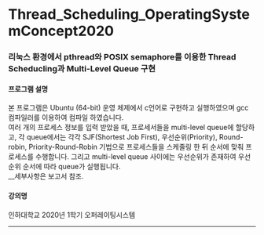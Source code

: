 # Thread_Scheduling_OperatingSystemConcept2020

### 리눅스 환경에서 pthread와 POSIX semaphore를 이용한 Thread Scheducling과 Multi-Level Queue 구현

#### 프로그램 설명
 본 프로그램은 Ubuntu (64-bit) 운영 체제에서 c언어로 구현하고 실행하였으며 gcc 컴파일러를 이용하여 컴파일 하였습니다.<br>
 여러 개의 프로세스 정보를 입력 받았을 때, 프로세서들을 multi-level queue에 할당하고, 각 queue에서는 각각 SJF(Shortest Job First), 우선순위(Priority), Round-robin, Priority-Round-Robin 기법으로 프로세스들을 스케줄링 한 뒤 순서에 맞춰 프로세스를 수행합니다. 그리고 multi-level queue 사이에는 우선순위가 존재하여 우선 순위 순서에 따라 queue가 실행됩니다.<br>
__세부사항은 보고서 참조.

#### 강의명
인하대학교 2020년 1학기 오퍼레이팅시스템

***




